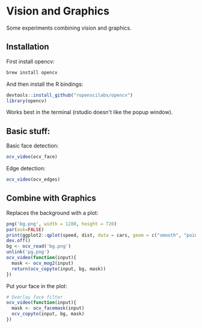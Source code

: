 # Vision and Graphics

Some experiments combining vision and graphics.

## Installation

First install opencv:

```sh
brew install opencv
```

And then install the R bindings:

```r
devtools::install_github("ropenscilabs/opencv")
library(opencv)
```

Works best in the terminal (rstudio doesn't like the popup window).

## Basic stuff:

Basic face detection:

```r
ocv_video(ocv_face)
```

Edge detection:


```r
ocv_video(ocv_edges)
```

## Combine with Graphics

Replaces the background with a plot:

```r
png('bg.png', width = 1280, height = 720)
par(ask=FALSE)
print(ggplot2::qplot(speed, dist, data = cars, geom = c("smooth", "point")))
dev.off()
bg <- ocv_read('bg.png')
unlink('pg.png')
ocv_video(function(input){
  mask <- ocv_mog2(input)
  return(ocv_copyto(input, bg, mask))
})
```

Put your face in the plot:

```r
# Overlay face filter
ocv_video(function(input){
  mask <- ocv_facemask(input)
  ocv_copyto(input, bg, mask)
})
```

